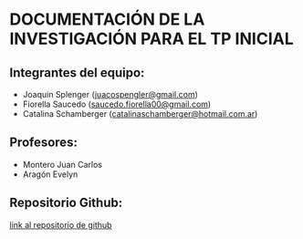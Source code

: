 # DOCUMENTACIÓN DE LA INVESTIGACIÓN PARA EL TP INICIAL

## Integrantes del equipo:
- Joaquin Splenger (juacospengler@gmail.com)
- Fiorella Saucedo (saucedo.fiorella00@gmail.com)
- Catalina Schamberger (catalinaschamberger@hotmail.com.ar)

## Profesores:
- Montero Juan Carlos
- Aragón Evelyn

## Repositorio Github:
[link al repositorio de github](https://github.com/JoaquinSpengler/tp-inicial-labo.git)
